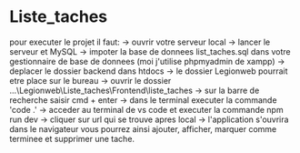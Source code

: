# Liste_taches
pour executer le projet il faut:
-> ouvrir votre serveur local
-> lancer le serveur et MySQL
-> impoter la base de donnees list_taches.sql dans votre gestionnaire de base de donnees (moi j'utilise phpmyadmin de xampp)
-> deplacer le dossier backend dans htdocs
-> le dossier Legionweb pourrait etre place sur le bureau
-> ouvrir le dossier ...\Legionweb\Liste_taches\Frontend\liste_taches
-> sur la barre de recherche saisir cmd + enter
-> dans le terminal executer la commande 'code .'
-> acceder au terminal de vs code et executer la commande npm run dev 
-> cliquer sur url qui se trouve apres local
-> l'application s'ouvrira dans le navigateur vous pourrez ainsi ajouter, afficher, marquer comme terminee et supprimer une tache.

